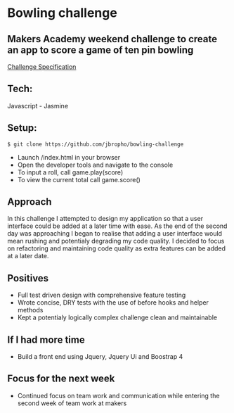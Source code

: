 # Bowling challenge
## Makers Academy weekend challenge to create an app to score a game of ten pin bowling

[Challenge Specification](https://github.com/makersacademy/bowling-challenge)
## Tech:

Javascript - Jasmine 

## Setup:
   ```
   $ git clone https://github.com/jbropho/bowling-challenge
   ```
   * Launch /index.html in your browser
   * Open the developer tools and navigate to the console
   * To input a roll, call game.play(score)
   * To view the current total call game.score()

## Approach
In this challenge I attempted to design my application so that a user interface could be added at a later time with
ease. As the end of the second day was approaching I began to realise that adding a user interface
would mean rushing and potentialy degrading my code quality. I decided to focus on refactoring and maintaining code 
quality as extra features can be added at a later date.

## Positives
* Full test driven design with comprehensive feature testing
* Wrote concise, DRY tests with the use of before hooks and helper methods
* Kept a potentialy logically complex challenge clean and maintainable 

## If I had more time
* Build a front end using Jquery, Jquery Ui and Boostrap 4

## Focus for the next week
* Continued focus on team work and communication while entering the second week of team work
at makers
